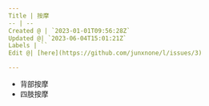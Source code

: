 ```yaml
---
Title | 按摩
-- | --
Created @ | `2023-01-01T09:56:28Z`
Updated @| `2023-06-04T15:01:21Z`
Labels | ``
Edit @| [here](https://github.com/junxnone/l/issues/3)

---
```

- 背部按摩
- 四肢按摩

